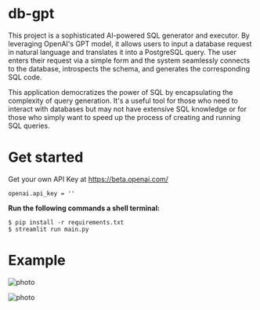 # db-gpt
This project is a sophisticated AI-powered SQL generator and executor. By leveraging OpenAI's GPT model, it allows users to input a database request in natural language and translates it into a PostgreSQL query. The user enters their request via a simple form and the system seamlessly connects to the database, introspects the schema, and generates the corresponding SQL code.

This application democratizes the power of SQL by encapsulating the complexity of query generation. It's a useful tool for those who need to interact with databases but may not have extensive SQL knowledge or for those who simply want to speed up the process of creating and running SQL queries.

# Get started
Get your own API Key at https://beta.openai.com/

```openai.api_key = ''```

**Run the following commands a shell terminal:**
```
$ pip install -r requirements.txt
$ streamlit run main.py
```
# Example 

![photo](https://github.com/Motoroller89/db-gpt/blob/main/demo1.PNG)




![photo](https://github.com/Motoroller89/db-gpt/blob/main/demo2.PNG)
